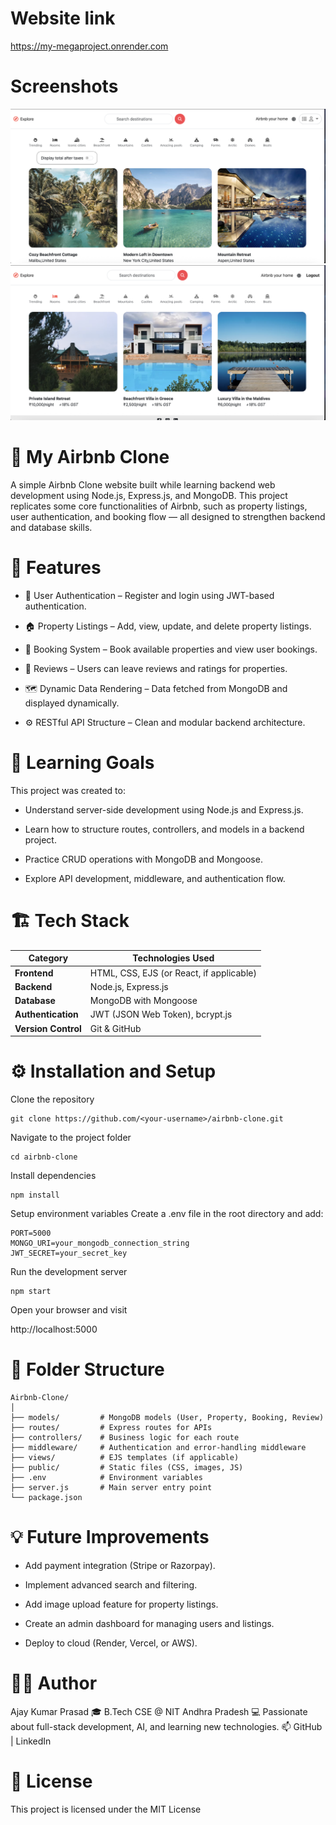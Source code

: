 # Website link
 https://my-megaproject.onrender.com

# Screenshots
![alt text](./assets/image.png)
![alt text](./assets/image-1.png)

 # 🏡 My Airbnb Clone

A simple Airbnb Clone website built while learning backend web development using Node.js, Express.js, and MongoDB.
This project replicates some core functionalities of Airbnb, such as property listings, user authentication, and booking flow — all designed to strengthen backend and database skills.

# 🚀 Features

 - 🔐 User Authentication – Register and login using JWT-based authentication.

 - 🏠 Property Listings – Add, view, update, and delete property listings.

 - 📅 Booking System – Book available properties and view user bookings.

 - 💬 Reviews – Users can leave reviews and ratings for properties.

 - 🗺️ Dynamic Data Rendering – Data fetched from MongoDB and displayed dynamically.

 - ⚙️ RESTful API Structure – Clean and modular backend architecture.

# 🧠 Learning Goals

This project was created to:

   - Understand server-side development using Node.js and Express.js.

   - Learn how to structure routes, controllers, and models in a backend project.

   - Practice CRUD operations with MongoDB and Mongoose.

   - Explore API development, middleware, and authentication flow.

# 🏗️ Tech Stack

| Category            | Technologies Used                        |
| ------------------- | ---------------------------------------- |
| **Frontend**        | HTML, CSS, EJS (or React, if applicable) |
| **Backend**         | Node.js, Express.js                      |
| **Database**        | MongoDB with Mongoose                    |
| **Authentication**  | JWT (JSON Web Token), bcrypt.js          |
| **Version Control** | Git & GitHub                             |

# ⚙️ Installation and Setup

Clone the repository
```
git clone https://github.com/<your-username>/airbnb-clone.git
```

Navigate to the project folder
```
cd airbnb-clone
```

Install dependencies
```
npm install
```

Setup environment variables
Create a .env file in the root directory and add:
```
PORT=5000
MONGO_URI=your_mongodb_connection_string
JWT_SECRET=your_secret_key
```

Run the development server
```
npm start
```

Open your browser and visit

http://localhost:5000

# 📂 Folder Structure
```
Airbnb-Clone/
│
├── models/         # MongoDB models (User, Property, Booking, Review)
├── routes/         # Express routes for APIs
├── controllers/    # Business logic for each route
├── middleware/     # Authentication and error-handling middleware
├── views/          # EJS templates (if applicable)
├── public/         # Static files (CSS, images, JS)
├── .env            # Environment variables
├── server.js       # Main server entry point
└── package.json
```

# 💡 Future Improvements

- Add payment integration (Stripe or Razorpay).

- Implement advanced search and filtering.

- Add image upload feature for property listings.

- Create an admin dashboard for managing users and listings.

- Deploy to cloud (Render, Vercel, or AWS).

# 🧑‍💻 Author

Ajay Kumar Prasad
🎓 B.Tech CSE @ NIT Andhra Pradesh
💻 Passionate about full-stack development, AI, and learning new technologies.
📫 GitHub
 | LinkedIn

# 📝 License

This project is licensed under the MIT License
